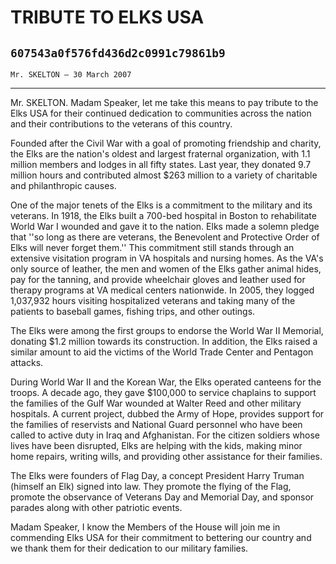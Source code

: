 # TRIBUTE TO ELKS USA
## `607543a0f576fd436d2c0991c79861b9`
`Mr. SKELTON — 30 March 2007`

---


Mr. SKELTON. Madam Speaker, let me take this means to pay tribute to 
the Elks USA for their continued dedication to communities across the 
nation and their contributions to the veterans of this country.

Founded after the Civil War with a goal of promoting friendship and 
charity, the Elks are the nation's oldest and largest fraternal 
organization, with 1.1 million members and lodges in all fifty states. 
Last year, they donated 9.7 million hours and contributed almost $263 
million to a variety of charitable and philanthropic causes.

One of the major tenets of the Elks is a commitment to the military 
and its veterans. In 1918, the Elks built a 700-bed hospital in Boston 
to rehabilitate World War I wounded and gave it to the nation. Elks 
made a solemn pledge that ''so long as there are veterans, the 
Benevolent and Protective Order of Elks will never forget them.'' This 
commitment still stands through an extensive visitation program in VA 
hospitals and nursing homes. As the VA's only source of leather, the 
men and women of the Elks gather animal hides, pay for the tanning, and 
provide wheelchair gloves and leather used for therapy programs at VA 
medical centers nationwide. In 2005, they logged 1,037,932 hours 
visiting hospitalized veterans and taking many of the patients to 
baseball games, fishing trips, and other outings.

The Elks were among the first groups to endorse the World War II 
Memorial, donating $1.2 million towards its construction. In addition, 
the Elks raised a similar amount to aid the victims of the World Trade 
Center and Pentagon attacks.

During World War II and the Korean War, the Elks operated canteens 
for the troops. A decade ago, they gave $100,000 to service chaplains 
to support the families of the Gulf War wounded at Walter Reed and 
other military hospitals. A current project, dubbed the Army of Hope, 
provides support for the families of reservists and National Guard 
personnel who have been called to active duty in Iraq and Afghanistan. 
For the citizen soldiers whose lives have been disrupted, Elks are 
helping with the kids, making minor home repairs, writing wills, and 
providing other assistance for their families.

The Elks were founders of Flag Day, a concept President Harry Truman 
(himself an Elk) signed into law. They promote the flying of the Flag, 
promote the observance of Veterans Day and Memorial Day, and sponsor 
parades along with other patriotic events.

Madam Speaker, I know the Members of the House will join me in 
commending Elks USA for their commitment to bettering our country and 
we thank them for their dedication to our military families.
